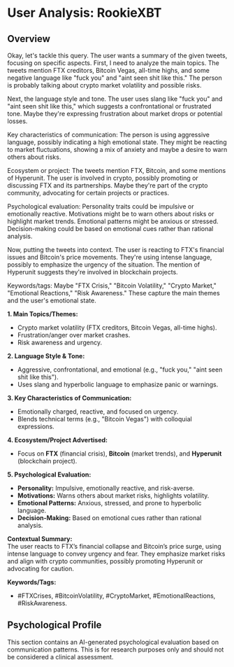 # User Analysis: RookieXBT

## Overview

<think>
Okay, let's tackle this query. The user wants a summary of the given tweets, focusing on specific aspects. First, I need to analyze the main topics. The tweets mention FTX creditors, Bitcoin Vegas, all-time highs, and some negative language like "fuck you" and "aint seen shit like this." The person is probably talking about crypto market volatility and possible risks.

Next, the language style and tone. The user uses slang like "fuck you" and "aint seen shit like this," which suggests a confrontational or frustrated tone. Maybe they're expressing frustration about market drops or potential losses.

Key characteristics of communication: The person is using aggressive language, possibly indicating a high emotional state. They might be reacting to market fluctuations, showing a mix of anxiety and maybe a desire to warn others about risks.

Ecosystem or project: The tweets mention FTX, Bitcoin, and some mentions of Hyperunit. The user is involved in crypto, possibly promoting or discussing FTX and its partnerships. Maybe they're part of the crypto community, advocating for certain projects or practices.

Psychological evaluation: Personality traits could be impulsive or emotionally reactive. Motivations might be to warn others about risks or highlight market trends. Emotional patterns might be anxious or stressed. Decision-making could be based on emotional cues rather than rational analysis.

Now, putting the tweets into context. The user is reacting to FTX's financial issues and Bitcoin's price movements. They're using intense language, possibly to emphasize the urgency of the situation. The mention of Hyperunit suggests they're involved in blockchain projects.

Keywords/tags: Maybe "FTX Crisis," "Bitcoin Volatility," "Crypto Market," "Emotional Reactions," "Risk Awareness." These capture the main themes and the user's emotional state.
</think>

**1. Main Topics/Themes:**  
- Crypto market volatility (FTX creditors, Bitcoin Vegas, all-time highs).  
- Frustration/anger over market crashes.  
- Risk awareness and urgency.  

**2. Language Style & Tone:**  
- Aggressive, confrontational, and emotional (e.g., "fuck you," "aint seen shit like this").  
- Uses slang and hyperbolic language to emphasize panic or warnings.  

**3. Key Characteristics of Communication:**  
- Emotionally charged, reactive, and focused on urgency.  
- Blends technical terms (e.g., "Bitcoin Vegas") with colloquial expressions.  

**4. Ecosystem/Project Advertised:**  
- Focus on **FTX** (financial crisis), **Bitcoin** (market trends), and **Hyperunit** (blockchain project).  

**5. Psychological Evaluation:**  
- **Personality:** Impulsive, emotionally reactive, and risk-averse.  
- **Motivations:** Warns others about market risks, highlights volatility.  
- **Emotional Patterns:** Anxious, stressed, and prone to hyperbolic language.  
- **Decision-Making:** Based on emotional cues rather than rational analysis.  

**Contextual Summary:**  
The user reacts to FTX’s financial collapse and Bitcoin’s price surge, using intense language to convey urgency and fear. They emphasize market risks and align with crypto communities, possibly promoting Hyperunit or advocating for caution.  

**Keywords/Tags:**  
- #FTXCrises, #BitcoinVolatility, #CryptoMarket, #EmotionalReactions, #RiskAwareness.

## Psychological Profile

This section contains an AI-generated psychological evaluation based on communication patterns. This is for research purposes only and should not be considered a clinical assessment.